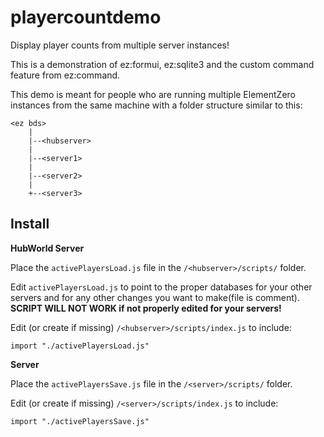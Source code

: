 # playercountdemo
Display player counts from multiple server instances!

This is a demonstration of ez:formui, ez:sqlite3 and the custom command feature from ez:command. 

This demo is meant for people who are running multiple ElementZero instances from the same machine with a folder structure similar to this:

    <ez bds>
        |
        |--<hubserver>
        |
        |--<server1>
        |
        |--<server2>
        |
        +--<server3>
## Install
**HubWorld Server** 

Place the `activePlayersLoad.js` file in the `/<hubserver>/scripts/` folder.

Edit `activePlayersLoad.js` to point to the proper databases for your other servers and for any other changes you want to make(file is comment). **SCRIPT WILL NOT WORK if not properly edited for your servers!**

Edit (or create if missing) `/<hubserver>/scripts/index.js` to include:
```
import "./activePlayersLoad.js"
```

**Server**

Place the `activePlayersSave.js` file in the `/<server>/scripts/` folder.

Edit (or create if missing) `/<server>/scripts/index.js` to include:
```
import "./activePlayersSave.js"
```

